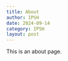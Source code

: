 ```yaml
---
title: About
author: IPSH
date: 2024-09-14
category: IPSH
layout: post
---
```


This is an about page.
